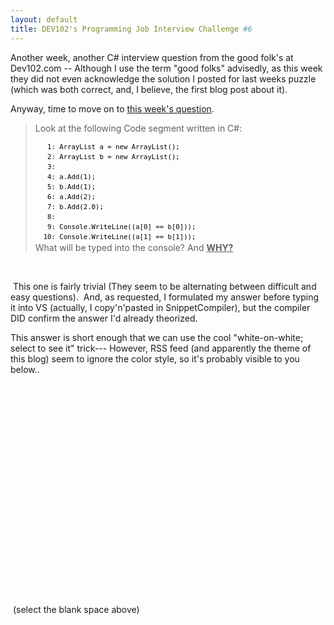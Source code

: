 ```yaml
---
layout: default
title: DEV102's Programming Job Interview Challenge #6 
---
```


  <p>Another week, another C# interview question from the good folk's at Dev102.com -- Although I use the term "good folks" advisedly, as this week they did not even acknowledge the solution I posted for last weeks puzzle (which was both correct, and, I believe, the first blog post about it).</p>

<p>Anyway, time to move on to <a href="http://www.dev102.com/2008/06/02/a-programming-job-interview-challenge-6-c-games/">this week's question</a>. </p>

<blockquote>
<p>Look at the following Code segment written in C#:</p>
<div>
<div style="border-style:none;padding:0px;overflow:visible;font-size:8pt;width:100%;color:black;line-height:12pt;">
<pre style="border-style:none;margin:0em;padding:0px;overflow:visible;font-size:8pt;width:100%;color:black;line-height:12pt;"><span>   1:</span> ArrayList a = <span>new</span> ArrayList();</pre>
<pre style="border-style:none;margin:0em;padding:0px;overflow:visible;font-size:8pt;width:100%;color:black;line-height:12pt;"><span>   2:</span> ArrayList b = <span>new</span> ArrayList();</pre>
<pre style="border-style:none;margin:0em;padding:0px;overflow:visible;font-size:8pt;width:100%;color:black;line-height:12pt;"><span>   3:</span></pre>
<pre style="border-style:none;margin:0em;padding:0px;overflow:visible;font-size:8pt;width:100%;color:black;line-height:12pt;"><span>   4:</span> a.Add(1);</pre>
<pre style="border-style:none;margin:0em;padding:0px;overflow:visible;font-size:8pt;width:100%;color:black;line-height:12pt;"><span>   5:</span> b.Add(1);</pre>
<pre style="border-style:none;margin:0em;padding:0px;overflow:visible;font-size:8pt;width:100%;color:black;line-height:12pt;"><span>   6:</span> a.Add(2);</pre>
<pre style="border-style:none;margin:0em;padding:0px;overflow:visible;font-size:8pt;width:100%;color:black;line-height:12pt;"><span>   7:</span> b.Add(2.0);</pre>
<pre style="border-style:none;margin:0em;padding:0px;overflow:visible;font-size:8pt;width:100%;color:black;line-height:12pt;"><span>   8:</span></pre>
<pre style="border-style:none;margin:0em;padding:0px;overflow:visible;font-size:8pt;width:100%;color:black;line-height:12pt;"><span>   9:</span> Console.WriteLine((a[0] == b[0]));</pre>
<pre style="border-style:none;margin:0em;padding:0px;overflow:visible;font-size:8pt;width:100%;color:black;line-height:12pt;"><span>  10:</span> Console.WriteLine((a[1] == b[1]));</pre>
</div>
</div>
What will be typed into the console? And <b><span style="text-decoration:underline;">WHY?</span></b></blockquote>

<p> </p>

<p> This one is fairly trivial (They seem to be alternating between difficult and easy questions).  And, as requested, I formulated my answer before typing it into VS (actually, I copy'n'pasted in SnippetCompiler), but the compiler DID confirm the answer I'd already theorized.</p>
<p>This answer is short enough that we can use the cool "white-on-white; select to see it" trick--- However, RSS feed (and apparently the theme of this blog) seem to ignore the color style, so it's probably visible to you below.. </p>

<p> </p>
<p> </p>
<p> </p>
<div style="color:white;">
<p>ArrayList is deep-down, just an object[].  To store an valuetype, like an int or float, in an ArrayList, that value would first have to be boxed.  Each valuetype is boxed separately, in distinct objects, even if they do happen to have the same value. When we get to the WriteLines, we are just performing (object) == (object) (actually, Object.ReferenceEquals(object1, object2); )  ReferenceEquals knows nothing about unboxing.  It just asks, "Are these two references pointing to the exact same object?".  For any two boxed objects, regardless of their value, the answer would be "No".  Hence, both lines print "False".</p>
</div>
<p> </p>
<p> </p>
<p> </p>

<p> (select the blank space above)</p>
<br />